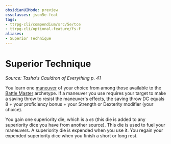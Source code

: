 ```yaml
---
obsidianUIMode: preview
cssclasses: json5e-feat
tags:
- ttrpg-cli/compendium/src/5e/tce
- ttrpg-cli/optional-feature/fs-f
aliases:
- Superior Technique
---
```

# Superior Technique
*Source: Tasha's Cauldron of Everything p. 41*  

You learn one [maneuver](Інструменти%20ДМ/CLI/lists/list-optfeaturetype-mv-b.md) of your choice from among those available to the [Battle Master](Інструменти%20ДМ/CLI/classes/fighter-xphb-battle-master-xphb.md) archetype. If a maneuver you use requires your target to make a saving throw to resist the maneuver's effects, the saving throw DC equals 8 + your proficiency bonus + your Strength or Dexterity modifier (your choice).

You gain one superiority die, which is a `d6` (this die is added to any superiority dice you have from another source). This die is used to fuel your maneuvers. A superiority die is expended when you use it. You regain your expended superiority dice when you finish a short or long rest.